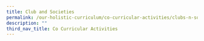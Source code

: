 ```yaml
---
title: Club and Societies
permalink: /our-holistic-curriculum/co-curricular-activities/clubs-n-societies/entrepreneur-club
description: ""
third_nav_title: Co Curricular Activities
---
```










